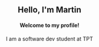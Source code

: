 <h2 align="center">Hello, I'm Martin</h2>
<h4 align="center">Welcome to my profile!</h3>
<center>I am a software dev student at TPT</center>
